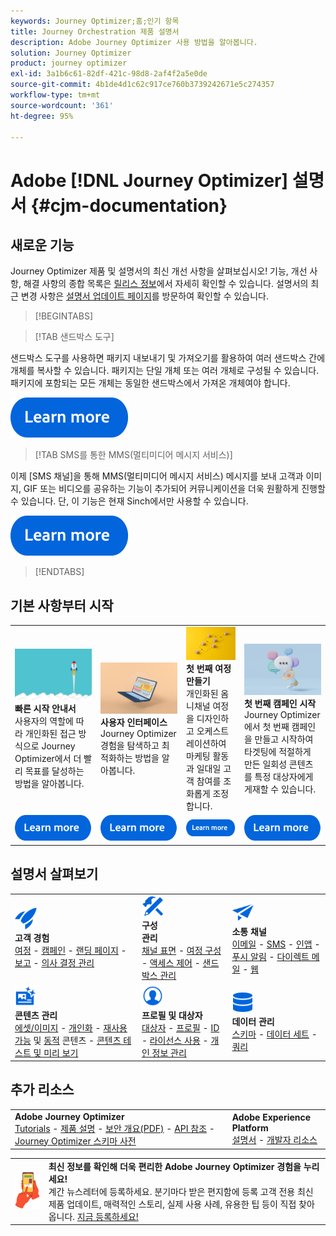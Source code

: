 ```yaml
---
keywords: Journey Optimizer;홈;인기 항목
title: Journey Orchestration 제품 설명서
description: Adobe Journey Optimizer 사용 방법을 알아봅니다.
solution: Journey Optimizer
product: journey optimizer
exl-id: 3a1b6c61-82df-421c-98d8-2af4f2a5e0de
source-git-commit: 4b1de4d1c62c917ce760b3739242671e5c274357
workflow-type: tm+mt
source-wordcount: '361'
ht-degree: 95%

---
```


# Adobe [!DNL Journey Optimizer] 설명서 {#cjm-documentation}

## 새로운 기능

Journey Optimizer 제품 및 설명서의 최신 개선 사항을 살펴보십시오! 기능, 개선 사항, 해결 사항의 종합 목록은 [릴리스 정보](using/rn/release-notes.md)에서 자세히 확인할 수 있습니다.  설명서의 최근 변경 사항은 [설명서 업데이트 페이지](using/rn/documentation-updates.md)를 방문하여 확인할 수 있습니다.

>[!BEGINTABS]

>[!TAB 샌드박스 도구]

샌드박스 도구를 사용하면 패키지 내보내기 및 가져오기를 활용하여 여러 샌드박스 간에 개체를 복사할 수 있습니다. 패키지는 단일 개체 또는 여러 개체로 구성될 수 있습니다. 패키지에 포함되는 모든 개체는 동일한 샌드박스에서 가져온 개체여야 합니다.

[![이미지](using/assets/do-not-localize/learn-more-button.svg)](using/building-journeys/copy-to-sandbox.md)

>[!TAB SMS를 통한 MMS(멀티미디어 메시지 서비스)]

이제 [SMS 채널]을 통해 MMS(멀티미디어 메시지 서비스) 메시지를 보내 고객과 이미지, GIF 또는 비디오를 공유하는 기능이 추가되어 커뮤니케이션을 더욱 원활하게 진행할 수 있습니다. 단, 이 기능은 현재 Sinch에서만 사용할 수 있습니다.

[![이미지](using/assets/do-not-localize/learn-more-button.svg)](using/sms/create-sms.md#mms-content)

>[!ENDTABS]

## 기본 사항부터 시작

<table style="table-layout:fixed">
  <tr style="border: 0;">
    <td>
    <a href="using/start/quick-start.md"><img src="using/assets/do-not-localize/start-quick.png"></a>
    <div><strong>빠른 시작 안내서</strong><br/>사용자의 역할에 따라 개인화된 접근 방식으로 Journey Optimizer에서 더 빨리 목표를 달성하는 방법을 알아봅니다.</div>
    </td>
    <td>
    <a href="using/start/user-interface.md"><img src="using/assets/do-not-localize/start-interface.jpeg"></a>
    <div><strong>사용자 인터페이스</strong><br/>Journey Optimizer 경험을 탐색하고 최적화하는 방법을 알아봅니다.</div>
    </td>
    <td>
    <a href="using/building-journeys/journey-gs.md"><img src="using/assets/do-not-localize/start-journey.jpeg"></a>
    <div><strong>첫 번째 여정 만들기</strong><br/>개인화된 옴니채널 여정을 디자인하고 오케스트레이션하여 마케팅 활동과 일대일 고객 참여를 조화롭게 조정합니다. 
    </div>
    </td>
    <td>
    <a href="using/campaigns/create-campaign.md"><img src="using/assets/do-not-localize/start-campaign.jpeg"></a>
    <div><strong>첫 번째 캠페인 시작</strong><br/>Journey Optimizer에서 첫 번째 캠페인을 만들고 시작하여 타겟팅에 적절하게 만든 일회성 콘텐츠를 특정 대상자에게 게재할 수 있습니다.</div>
    </td>
  </tr>
  <tr style="border: 0;">
    <td align="center"><a href="using/start/quick-start.md"><img src="using/assets/do-not-localize/learn-more-button.svg"></a></td>
    <td align="center"><a href="using/start/user-interface.md"><img src="using/assets/do-not-localize/learn-more-button.svg"></a></td>
    <td align="center"><a href="using/building-journeys/journey-gs.md"><img src="using/assets/do-not-localize/learn-more-button.svg"></a></td>
    <td align="center"><a href="using/campaigns/create-campaign.md"><img src="using/assets/do-not-localize/learn-more-button.svg"></a></td>
    </tr>
</table>

## 설명서 살펴보기

<table style="table-layout:auto">
  <tr style="border: 0;">
    <td>
      <img src="using/assets/do-not-localize/icon-quick-start.svg" width="35px"><br/>
      <strong>고객 경험</strong><br/><a href="using/building-journeys/journey.md">여정</a> - <a href="using/campaigns/get-started-with-campaigns.md">캠페인</a> - <a href="using/landing-pages/get-started-lp.md">랜딩 페이지</a> - <a href="using/reports/live-report.md">보고</a> - <a href="using/offers/get-started/starting-offer-decisioning.md">의사 결정 관리</a>
    </td>
    <td>
      <img src="using/assets/do-not-localize/icon-configure.svg" width="35px"><br/>
      <strong>구성<br/>관리</strong><br/><a href="using/configuration/channel-surfaces.md">채널 표면</a> - <a href="using/configuration/about-data-sources-events-actions.md">여정 구성</a>  - <a href="using/administration/permissions-overview.md">액세스 제어</a> - <a href="using/administration/sandboxes.md">샌드박스 관리</a>
    </td>
    <td>
      <img src="using/assets/do-not-localize/icon-campaign.svg" width="35px"><br/>
      <strong>소통 채널</strong><br/><a href="using/email/get-started-email.md">이메일</a> - <a href="using/sms/get-started-sms.md">SMS</a> - <a href="using/in-app/get-started-in-app.md">인앱</a> - <a href="using/push/get-started-push.md">푸시 알림</a> - <a href="using/direct-mail/get-started-direct-mail.md">다이렉트 메일</a> - <a href="using/web/get-started-web.md">웹</a>
    </td>
  </tr>
  <tr style="border: 0;">
    <td>
      <img src="using/assets/do-not-localize/icon-content.svg" width="35px"><br/>
      <strong>콘텐츠 관리</strong><br/><a href="using/content-management/assets.md">에셋/이미지</a> - <a href="using/personalization/personalize.md">개인화</a> - <a href="using/content-management/content-templates.md">재사용 가능</a> 및 <a href="using/personalization/dynamic-content.md">동적</a> 콘텐츠 - <a href="using/content-management/preview-test.md">콘텐츠 테스트 및 미리 보기</a>
    </td>
    <td>
      <img src="using/assets/do-not-localize/icon_profile-audience.svg" width="35px"><br/>
      <strong>프로필 및 대상자</strong><br/><a href="using/audience/about-audiences.md">대상자</a> - <a href="using/audience/get-started-profiles.md">프로필</a> - <a href="using/audience/get-started-identity.md">ID</a> - <a href="using/audience/license-usage.md">라이선스 사용</a> - <a href="using/privacy/get-started-privacy.md">개인 정보 관리</a>
    </td>
    <td>
      <img src="using/assets/do-not-localize/icon-data.svg" width="35px"><br/>
      <strong>데이터 관리</strong><br/><a href="using/data/get-started-schemas.md">스키마</a> - <a href="using/data/get-started-datasets.md">데이터 세트</a> - <a href="using/data/get-started-queries.md">쿼리</a>
    </td>
  </tr>
</table>

## 추가 리소스

<table style="table-layout:fixed"><tr style="border: 0;">
<td><strong>Adobe Journey Optimizer</strong><br/>
<a href="https://experienceleague.adobe.com/docs/journey-optimizer-learn/tutorials/overview.html?lang=ko-KR" target="_blank">Tutorials</a> - <a href="https://helpx.adobe.com/kr/legal/product-descriptions/adobe-journey-optimizer.html" target="_blank">제품 설명</a> - <a href="https://www.adobe.com/content/dam/cc/en/security/pdfs/AJO_SecurityOverview.pdf" target="_blank">보안 개요(PDF)</a> - <a href="https://developer.adobe.com/journey-optimizer-apis/" target="_blank">API 참조</a> - <a href="https://experienceleague.adobe.com/tools/ajo-schemas/schema-dictionary.html?lang=ko" target="_blank">Journey Optimizer 스키마 사전</a>

</td>
<td><strong>Adobe Experience Platform</strong><br/>
<a href="https://experienceleague.adobe.com/docs/experience-platform/landing/home.html?lang=ko" target="_blank">설명서</a> - <a href="https://www.adobe.com/kr/experience-platform/documentation-and-developer-resources.html" target="_blank">개발자 리소스</a>
</td>
</tr></table>

<table style="table-layout:auto"><tr style="border: 0;"><td><img src="using/assets/do-not-localize/newsletter.png"></td><td>
<b>최신 정보를 확인해 더욱 편리한 Adobe Journey Optimizer 경험을 누리세요!</b><br/>계간 뉴스레터에 등록하세요. 분기마다 받은 편지함에 등록 고객 전용 최신 제품 업데이트, 매력적인 스토리, 실제 사용 사례, 유용한 팁 등이 직접 찾아옵니다. <a href="https://www.adobe.com/subscription/Adobe_Journey_Optimizer_NL.html">지금 등록하세요!</a></td></tr></table>
